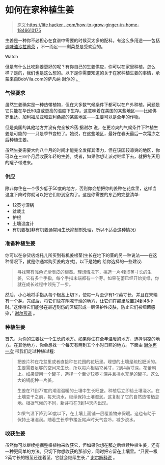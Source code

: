 # 如何在家种植生姜

> 原文:[https://life hacker . com/how-to-grow-ginger-in-home-1846610175](https://lifehacker.com/how-to-grow-ginger-at-home-1846610175)

生姜是一种你不必担心在食谱中需要的时候买太多的配料。有这么多用途——包括[调味油](https://skillet.lifehacker.com/use-dried-up-ginger-to-make-a-flavored-oil-1846400817)[沙拉酱](https://skillet.lifehacker.com/this-ginger-dressing-tastes-exactly-like-it-came-from-a-1827997044)[茶](https://lifehacker.com/drink-ginger-tea-not-ginger-ale-if-you-have-an-upset-1795705343) ，不一而足——剩菜总是受欢迎的。

Watch

但是有什么比吃剩姜更好的呢？有你自己的生姜供应，你可以在家里种植，怎么样？是的，我们也是这么想的。以下是你需要知道的关于在家种植生姜的事情，承蒙来自BobVila.com的萨凡纳·谢尔的 [。](https://www.bobvila.com/articles/how-to-grow-ginger/)

### 气候要求

虽然生姜确实是一种热带植物，但在大多数气候条件下都可以在户外种植。问题是它只能在华氏50度或更高的温度下生存。这意味着在美国的某些地区——比如佛罗里达、加利福尼亚和亚利桑那的某些地区——生姜可以是全年的作物。

但是美国的其他地方并没有完全被冷落:据谢尔 说，在更凉爽的气候条件下种植生姜是可能的——只是季节变短了。她说，在这些地区，最好在春天最后一次霜冻之后种植生姜。

虽然生姜需要大约八个月的时间才能完全发挥其潜力，但在该国较凉爽的地区，你可以在三四个月后收获年轻的生姜。或者，如果你想让派对继续下去，就把冬天用的罐子带进来。

### 供应

除非你住在一个很少低于50度的地方，否则你会想把你的姜种在花盆里，这样当温度下降时你就可以把它们带到室内了。这是你需要的东西的完整清单:

*   12英寸深锅
*   盆栽土
*   护根
*   土壤温度计
*   有机姜根(非有机姜通常用生长抑制剂处理，所以不适合这种情况)

### 准备种植生姜

你可以在杂货店或托儿所买到有机姜根茎(生长在地下的茎的另一种说法——在这种情况下，就是你通常购买姜的方式)。以下是她的 给你选择的一些建议:

> 寻找带有浅色光滑表皮的根茎。理想情况下，挑选一片4到6英寸长的生姜，它有多个手指，每个手指末端都有一个芽。如果花蕾已经开始变绿，你就在成长过程中领先了一步。

然后，小心地将手指从每个根茎上切下，使每一片至少有1-2英寸长，并且在末端有一个芽。完成后，将它们放在阴凉干燥的地方，让它们在那里放置24到48小时。”这使得它们能够在最近割伤的区域形成一层保护性皮肤，防止它们被细菌感染，” [谢尔写道](https://www.bobvila.com/articles/how-to-grow-ginger/) 。

### 种植生姜

首先，为你的生姜找一个生长的地方。如果你住在全年温暖的地方，选择阴凉的地方。在其他地方，你会想找一个每天有两到五个小时日照的地方。下面由 [谢尔再一次](https://www.bobvila.com/articles/how-to-grow-ginger/) 带我们走过种植过程:

> 把姜片种在花盆里或者直接种在花园的花坛里。理想的土壤是疏松肥沃的。生姜需要足够的空间来生长，所以每片相隔12英寸，2到4英寸深，花蕾朝上。如果使用一个罐子，选择一个至少12英寸深并且排水充足的罐子。这么大的锅能种一片姜。
> 
> 生姜在71到77度的潮湿温暖的土壤中生长旺盛。种植后立即给土壤浇水。在土壤变干之前，每天浇水，继续保持土壤湿润。这复制了它的自然热带栖息地。根据气候的不同，新芽将在3到14天内出现。
> 
> 如果气温下降到50度以下，在土壤上面铺一层覆盖物来保暖。这也有助于保持土壤湿润。随着生长季节接近尾声时天气变冷，减少浇水。

### 收获生姜

虽然你可以继续挖掘整棵植物来收获它，但如果你想在那之后继续种植生姜，还有一种更简单的方法。只切下你想收获的那部分，同时把它留在土壤里。“只要一根2英寸长的根茎还连着茎，它就会继续生长，” [谢尔解释说](https://www.bobvila.com/articles/how-to-grow-ginger/) 。